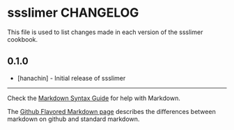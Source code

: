 ssslimer CHANGELOG
==================

This file is used to list changes made in each version of the ssslimer cookbook.

0.1.0
-----
- [hanachin] - Initial release of ssslimer

- - -
Check the [Markdown Syntax Guide](http://daringfireball.net/projects/markdown/syntax) for help with Markdown.

The [Github Flavored Markdown page](http://github.github.com/github-flavored-markdown/) describes the differences between markdown on github and standard markdown.
